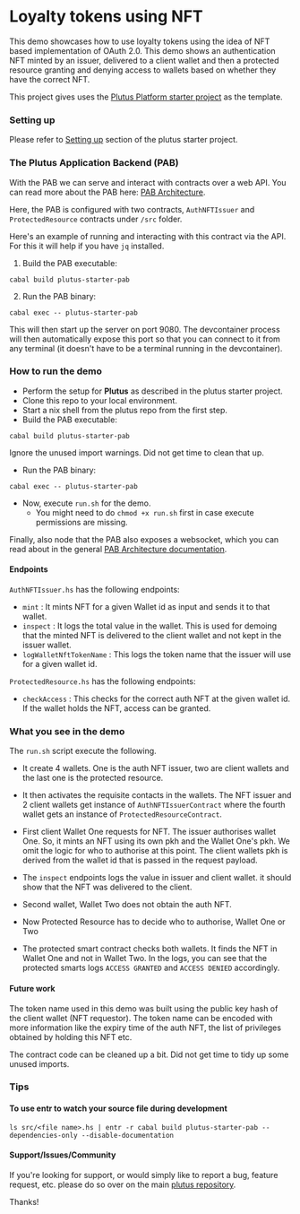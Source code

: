 # Loyalty tokens using NFT
This demo showcases how to use loyalty tokens using the idea of NFT based implementation of OAuth 2.0. This demo shows an authentication NFT minted by an issuer, delivered to a client wallet and then a protected resource granting and denying access to wallets based on whether they have the correct NFT.


This project gives uses the [Plutus Platform starter project](https://github.com/input-output-hk/plutus-starter) as the template.

### Setting up
Please refer to [Setting up](https://github.com/input-output-hk/plutus-starter#setting-up) section of the plutus starter project.

### The Plutus Application Backend (PAB)

With the PAB we can serve and interact with contracts over a web API. You can read more about the PAB here: [PAB Architecture](https://github.com/input-output-hk/plutus/blob/master/plutus-pab/ARCHITECTURE.adoc).

Here, the PAB is configured with two contracts, `AuthNFTIssuer` and  `ProtectedResource` contracts under `/src` folder.

Here's an example of running and interacting with this contract via the API. For this it will help if you have `jq` installed.

1. Build the PAB executable:

```
cabal build plutus-starter-pab
```

2. Run the PAB binary:

```
cabal exec -- plutus-starter-pab
````

This will then start up the server on port 9080. The devcontainer process will then automatically expose this port so that you can connect to it from any terminal (it doesn't have to be a terminal running in the devcontainer).


### How to run the demo

- Perform the setup for **Plutus** as described in the plutus starter project.
- Clone this repo to your local environment.
- Start a nix shell from the plutus repo from the first step.  
- Build the PAB executable:
```
cabal build plutus-starter-pab
```
Ignore the unused import warnings. Did not get time to clean that up.

- Run the PAB binary:

```
cabal exec -- plutus-starter-pab
````
- Now, execute `run.sh` for the demo.
  - You might need to do `chmod +x run.sh` first in case execute permissions are missing.

Finally, also node that the PAB also exposes a websocket, which you can read about in
the general [PAB Architecture documentation](https://github.com/input-output-hk/plutus/blob/master/plutus-pab/ARCHITECTURE.adoc).

#### Endpoints
`AuthNFTIssuer.hs` has the following endpoints:
- `mint` : It mints NFT for a given Wallet id as input and sends it to that wallet.
- `inspect` : It logs the total value in the wallet. This is used for demoing that the minted NFT is delivered to the client wallet and not kept in the issuer wallet.
- `logWalletNftTokenName` : This logs the token name that the issuer will use for a given wallet id. 

`ProtectedResource.hs` has the following endpoints:
- `checkAccess` : This checks for the correct auth NFT at the given wallet id. If the wallet holds the NFT, access can be granted.

### What you see in the demo
The `run.sh` script execute the following.

- It create 4 wallets. One is the auth NFT issuer, two are client wallets and the last one is the protected resource.
- It then activates the requisite contacts in the wallets. The NFT issuer and 2 client wallets get instance of  `AuthNFTIssuerContract` where the fourth wallet gets an instance of `ProtectedResourceContract`.
- First client Wallet One requests for NFT. The issuer authorises wallet One. So, it mints an NFT using its own pkh and the Wallet One's pkh. We omit the logic for who to authorise at this point. The client wallets pkh is derived from the wallet id that is passed in the request payload.

- The `inspect` endpoints logs the value in issuer and client wallet. it should show that the NFT was delivered to the client.
- Second wallet, Wallet Two does not obtain the auth NFT.
- Now Protected Resource has to decide who to authorise, Wallet One or Two
- The protected smart contract checks both wallets. It finds the NFT in Wallet One and not in Wallet Two. In the logs, you can see that the protected smarts logs `ACCESS GRANTED` and `ACCESS DENIED` accordingly.


#### Future work
The token name used in this demo was built using the public key hash of the client wallet (NFT requestor). The token name can be encoded with more information like the expiry time of the auth NFT, the list of privileges obtained by holding this NFT etc.  

The contract code can be cleaned up a bit. Did not get time to tidy up some unused imports.

### Tips
#### To use entr to watch your source file during development
```ls src/<file name>.hs | entr -r cabal build plutus-starter-pab --dependencies-only --disable-documentation```

#### Support/Issues/Community

If you're looking for support, or would simply like to report a bug, feature
request, etc. please do so over on the main [plutus repository](https://github.com/input-output-hk/plutus).


Thanks!
